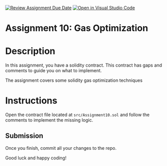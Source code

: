 [![Review Assignment Due Date](https://classroom.github.com/assets/deadline-readme-button-22041afd0340ce965d47ae6ef1cefeee28c7c493a6346c4f15d667ab976d596c.svg)](https://classroom.github.com/a/3JQ70u65)
[![Open in Visual Studio Code](https://classroom.github.com/assets/open-in-vscode-2e0aaae1b6195c2367325f4f02e2d04e9abb55f0b24a779b69b11b9e10269abc.svg)](https://classroom.github.com/online_ide?assignment_repo_id=18822287&assignment_repo_type=AssignmentRepo)
# Assignment 10: Gas Optimization

# Description

In this assignment, you have a solidity contract. This contract has gaps and comments to guide you on what to implement.


The assignment covers some solidity gas optimization techniques

# Instructions

Open the contract file located at `src/Assignment10.sol` and follow the comments to implement the missing logic.


## Submission

Once you finish, commit all your changes to the repo.

Good luck and happy coding!

